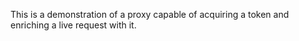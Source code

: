 This is a demonstration of a proxy capable of acquiring a token and enriching a live request with it.